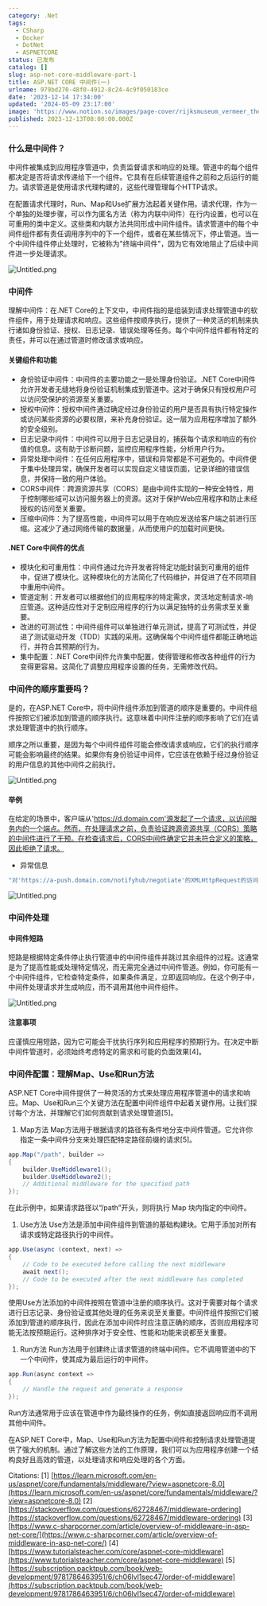 ```yaml
---
category: .Net
tags:
  - CSharp
  - Docker
  - DotNet
  - ASPNETCORE
status: 已发布
catalog: []
slug: asp-net-core-middleware-part-1
title: ASP.NET CORE 中间件(一)
urlname: 979bd270-48f0-4912-8c24-4c9f050183ce
date: '2023-12-14 17:34:00'
updated: '2024-05-09 23:17:00'
image: 'https://www.notion.so/images/page-cover/rijksmuseum_vermeer_the_milkmaid.jpg'
published: 2023-12-13T08:00:00.000Z
---
```


### 什么是中间件？


中间件被集成到应用程序管道中，负责监督请求和响应的处理。管道中的每个组件都决定是否将请求传递给下一个组件。它具有在后续管道组件之前和之后运行的能力。请求管道是使用请求代理构建的，这些代理管理每个HTTP请求。


在配置请求代理时，Run、Map和Use扩展方法起着关键作用。请求代理，作为一个单独的处理步骤，可以作为匿名方法（称为内联中间件）在行内设置，也可以在可重用的类中定义。这些类和内联方法共同形成中间件组件。请求管道中的每个中间件组件都有责任调用序列中的下一个组件，或者在某些情况下，停止管道。当一个中间件组件停止处理时，它被称为"终端中间件"，因为它有效地阻止了后续中间件进一步处理请求。


![Untitled.png](https://prod-files-secure.s3.us-west-2.amazonaws.com/5d24fe63-e567-4804-86f9-9fdc62e13082/da807807-d02d-4fa1-86b6-db45e4678714/Untitled.png?X-Amz-Algorithm=AWS4-HMAC-SHA256&X-Amz-Content-Sha256=UNSIGNED-PAYLOAD&X-Amz-Credential=ASIAZI2LB4663ER56LNK%2F20250307%2Fus-west-2%2Fs3%2Faws4_request&X-Amz-Date=20250307T213324Z&X-Amz-Expires=3600&X-Amz-Security-Token=IQoJb3JpZ2luX2VjEAUaCXVzLXdlc3QtMiJHMEUCIQDpoEAIU7vlFMXzImWHonWB3c7LylXjXQCDXugLsrW5mQIgZhqWvxLUBYxV3NDUfgPHRLyRFa7d49OspjaPSydiJW4q%2FwMIThAAGgw2Mzc0MjMxODM4MDUiDOzF%2BeqSCigzUvoLpircA1AhyQqklKgRvzPuDiNCbK5fjxoBK0rJydBAC%2FB%2Fr4XovZ%2F0FdutIqpPPKCInX8v5A20yPcK%2BBjvtisY%2Bv0%2B2BGII9g%2B0UZncZMsKU45J9Sk8TKnmWnOQDrEKhakKpO0C%2BTc%2BynhekMy4sYllvEYFw54vM0JdoRr22GzfsSCFZOIxiAGTlYzH%2BupZCDdbMwG4oGhEmhRY%2Bnj6obzXCjCK3B3sJwljJeV7hZwCZqow8lvTof68Pd6jWas8esmWONgNYJBDRohnEuDRauVgoIGLmZ9xbVh3ckB5KKajpKo2VOYrJQAEtROzZf3R9dJbKVDrMruNk4E1NhxcRh8rw7pvYCxFN3eWgdreeKWfE1IwsZ8YLt3YJWr%2Bs3UtoFMcXXOQkg9cF%2F1MwiYVmVyuS5G9mv%2BVt00Qhwwt7oFvYboTgOceTdzl%2FbAIkNh67%2FkI8nlc5BiehbHIr31apZCta3%2F5fhkYaPU3YhwHt18aoI8AtA6cEgwvnQUaePmR55s3%2F7HcYaiRhvy5twC1K%2FB4VndJ5vbSnm3vTYFdFadkJkCW6wcmo8P4eggqlBsT1QuU3%2FNIK%2FLFeL7ECGnN8LDy%2FPkNpnnIE%2FrGQcPiANNaTsM1NXiUBlNrAvF93uwaHnQMK69rb4GOqUBdzN%2FodD1Uu34ULLG7RxXIkKo2E0uaGkQh8IuTTcXhjJ9WX3znKNrS7uCr70nYoe1u8yYORcg%2F5rIkl0yrTeZNSRecWrf%2FXZXHu75%2FfK9qu%2BgGp7j%2BDpD9O9ms8vMFStGG4VqloWFbyCC0lrjwp1uz0%2B6S3tm1BpoLeIyxm8zGIfJCmrNQC5EKhOHq0oLPH1dxpZ6baWgMjQIYOE5tSSqbwb56ldH&X-Amz-Signature=a43895528176addbaea74fd0d5a9cc9a148e4e90d8bf2b6bb9057443598e7d79&X-Amz-SignedHeaders=host&x-id=GetObject)


### 中间件


理解中间件：在.NET Core的上下文中，中间件指的是组装到请求处理管道中的软件组件，用于处理请求和响应。这些组件按顺序执行，提供了一种灵活的机制来执行诸如身份验证、授权、日志记录、错误处理等任务。每个中间件组件都有特定的责任，并可以在通过管道时修改请求或响应。


#### 关键组件和功能

- 身份验证中间件：中间件的主要功能之一是处理身份验证。.NET Core中间件允许开发者无缝地将身份验证机制集成到管道中。这对于确保只有授权用户可以访问受保护的资源至关重要。
- 授权中间件：授权中间件通过确定经过身份验证的用户是否具有执行特定操作或访问某些资源的必要权限，来补充身份验证。这一层为应用程序增加了额外的安全级别。
- 日志记录中间件：中间件可以用于日志记录目的，捕获每个请求和响应的有价值的信息。这有助于诊断问题，监控应用程序性能，分析用户行为。
- 异常处理中间件：在任何应用程序中，错误和异常都是不可避免的。中间件便于集中处理异常，确保开发者可以实现自定义错误页面，记录详细的错误信息，并保持一致的用户体验。
- CORS中间件：跨源资源共享（CORS）是由中间件实现的一种安全特性，用于控制哪些域可以访问服务器上的资源。这对于保护Web应用程序和防止未经授权的访问至关重要。
- 压缩中间件：为了提高性能，中间件可以用于在响应发送给客户端之前进行压缩。这减少了通过网络传输的数据量，从而使用户的加载时间更快。

#### .NET Core中间件的优点

- 模块化和可重用性：中间件通过允许开发者将特定功能封装到可重用的组件中，促进了模块化。这种模块化的方法简化了代码维护，并促进了在不同项目中重用中间件。
- 管道定制：开发者可以根据他们的应用程序的特定需求，灵活地定制请求-响应管道。这种适应性对于定制应用程序的行为以满足独特的业务需求至关重要。
- 改进的可测试性：中间件组件可以单独进行单元测试，提高了可测试性，并促进了测试驱动开发（TDD）实践的采用。这确保每个中间件组件都能正确地运行，并符合其预期的行为。
- 集中配置：.NET Core中间件允许集中配置，使得管理和修改各种组件的行为变得更容易。这简化了调整应用程序设置的任务，无需修改代码。

### 中间件的顺序重要吗？


是的，在ASP.NET Core中，将中间件组件添加到管道的顺序是重要的。中间件组件按照它们被添加到管道的顺序执行。这意味着中间件注册的顺序影响了它们在请求处理管道中的执行顺序。


顺序之所以重要，是因为每个中间件组件可能会修改请求或响应，它们的执行顺序可能会影响最终的结果。如果你有身份验证中间件，它应该在依赖于经过身份验证的用户信息的其他中间件之前执行。


![Untitled.png](https://prod-files-secure.s3.us-west-2.amazonaws.com/5d24fe63-e567-4804-86f9-9fdc62e13082/24f795a2-1c5a-4a6b-a0d8-2afb160076f1/Untitled.png?X-Amz-Algorithm=AWS4-HMAC-SHA256&X-Amz-Content-Sha256=UNSIGNED-PAYLOAD&X-Amz-Credential=ASIAZI2LB4663ER56LNK%2F20250307%2Fus-west-2%2Fs3%2Faws4_request&X-Amz-Date=20250307T213324Z&X-Amz-Expires=3600&X-Amz-Security-Token=IQoJb3JpZ2luX2VjEAUaCXVzLXdlc3QtMiJHMEUCIQDpoEAIU7vlFMXzImWHonWB3c7LylXjXQCDXugLsrW5mQIgZhqWvxLUBYxV3NDUfgPHRLyRFa7d49OspjaPSydiJW4q%2FwMIThAAGgw2Mzc0MjMxODM4MDUiDOzF%2BeqSCigzUvoLpircA1AhyQqklKgRvzPuDiNCbK5fjxoBK0rJydBAC%2FB%2Fr4XovZ%2F0FdutIqpPPKCInX8v5A20yPcK%2BBjvtisY%2Bv0%2B2BGII9g%2B0UZncZMsKU45J9Sk8TKnmWnOQDrEKhakKpO0C%2BTc%2BynhekMy4sYllvEYFw54vM0JdoRr22GzfsSCFZOIxiAGTlYzH%2BupZCDdbMwG4oGhEmhRY%2Bnj6obzXCjCK3B3sJwljJeV7hZwCZqow8lvTof68Pd6jWas8esmWONgNYJBDRohnEuDRauVgoIGLmZ9xbVh3ckB5KKajpKo2VOYrJQAEtROzZf3R9dJbKVDrMruNk4E1NhxcRh8rw7pvYCxFN3eWgdreeKWfE1IwsZ8YLt3YJWr%2Bs3UtoFMcXXOQkg9cF%2F1MwiYVmVyuS5G9mv%2BVt00Qhwwt7oFvYboTgOceTdzl%2FbAIkNh67%2FkI8nlc5BiehbHIr31apZCta3%2F5fhkYaPU3YhwHt18aoI8AtA6cEgwvnQUaePmR55s3%2F7HcYaiRhvy5twC1K%2FB4VndJ5vbSnm3vTYFdFadkJkCW6wcmo8P4eggqlBsT1QuU3%2FNIK%2FLFeL7ECGnN8LDy%2FPkNpnnIE%2FrGQcPiANNaTsM1NXiUBlNrAvF93uwaHnQMK69rb4GOqUBdzN%2FodD1Uu34ULLG7RxXIkKo2E0uaGkQh8IuTTcXhjJ9WX3znKNrS7uCr70nYoe1u8yYORcg%2F5rIkl0yrTeZNSRecWrf%2FXZXHu75%2FfK9qu%2BgGp7j%2BDpD9O9ms8vMFStGG4VqloWFbyCC0lrjwp1uz0%2B6S3tm1BpoLeIyxm8zGIfJCmrNQC5EKhOHq0oLPH1dxpZ6baWgMjQIYOE5tSSqbwb56ldH&X-Amz-Signature=299d7960d55e0c0c2c15d01eed9e71b10e9bded3fdea07a147a1bf63327f4a5e&X-Amz-SignedHeaders=host&x-id=GetObject)


#### 举例


在给定的场景中，客户端从'https://d.domain.com'源发起了一个请求，以访问服务内的一个端点。然而，在处理请求之前，负责验证跨源资源共享（CORS）策略的中间件进行了干预。在检查请求后，CORS中间件确定它并未符合定义的策略，因此拒绝了请求。

- 异常信息

```c#
"对'https://a-push.domain.com/notifyhub/negotiate'的XMLHttpRequest的访问，源自'https://d.domain.com'，已被CORS策略阻止：预检请求的响应未通过访问控制检查：请求的资源上没有'Access-Control-Allow-Origin'头。"[1][2][3]
```


![Untitled.png](https://prod-files-secure.s3.us-west-2.amazonaws.com/5d24fe63-e567-4804-86f9-9fdc62e13082/371d9517-dafe-4432-94b7-2d14d1593167/Untitled.png?X-Amz-Algorithm=AWS4-HMAC-SHA256&X-Amz-Content-Sha256=UNSIGNED-PAYLOAD&X-Amz-Credential=ASIAZI2LB4663ER56LNK%2F20250307%2Fus-west-2%2Fs3%2Faws4_request&X-Amz-Date=20250307T213324Z&X-Amz-Expires=3600&X-Amz-Security-Token=IQoJb3JpZ2luX2VjEAUaCXVzLXdlc3QtMiJHMEUCIQDpoEAIU7vlFMXzImWHonWB3c7LylXjXQCDXugLsrW5mQIgZhqWvxLUBYxV3NDUfgPHRLyRFa7d49OspjaPSydiJW4q%2FwMIThAAGgw2Mzc0MjMxODM4MDUiDOzF%2BeqSCigzUvoLpircA1AhyQqklKgRvzPuDiNCbK5fjxoBK0rJydBAC%2FB%2Fr4XovZ%2F0FdutIqpPPKCInX8v5A20yPcK%2BBjvtisY%2Bv0%2B2BGII9g%2B0UZncZMsKU45J9Sk8TKnmWnOQDrEKhakKpO0C%2BTc%2BynhekMy4sYllvEYFw54vM0JdoRr22GzfsSCFZOIxiAGTlYzH%2BupZCDdbMwG4oGhEmhRY%2Bnj6obzXCjCK3B3sJwljJeV7hZwCZqow8lvTof68Pd6jWas8esmWONgNYJBDRohnEuDRauVgoIGLmZ9xbVh3ckB5KKajpKo2VOYrJQAEtROzZf3R9dJbKVDrMruNk4E1NhxcRh8rw7pvYCxFN3eWgdreeKWfE1IwsZ8YLt3YJWr%2Bs3UtoFMcXXOQkg9cF%2F1MwiYVmVyuS5G9mv%2BVt00Qhwwt7oFvYboTgOceTdzl%2FbAIkNh67%2FkI8nlc5BiehbHIr31apZCta3%2F5fhkYaPU3YhwHt18aoI8AtA6cEgwvnQUaePmR55s3%2F7HcYaiRhvy5twC1K%2FB4VndJ5vbSnm3vTYFdFadkJkCW6wcmo8P4eggqlBsT1QuU3%2FNIK%2FLFeL7ECGnN8LDy%2FPkNpnnIE%2FrGQcPiANNaTsM1NXiUBlNrAvF93uwaHnQMK69rb4GOqUBdzN%2FodD1Uu34ULLG7RxXIkKo2E0uaGkQh8IuTTcXhjJ9WX3znKNrS7uCr70nYoe1u8yYORcg%2F5rIkl0yrTeZNSRecWrf%2FXZXHu75%2FfK9qu%2BgGp7j%2BDpD9O9ms8vMFStGG4VqloWFbyCC0lrjwp1uz0%2B6S3tm1BpoLeIyxm8zGIfJCmrNQC5EKhOHq0oLPH1dxpZ6baWgMjQIYOE5tSSqbwb56ldH&X-Amz-Signature=23c236282b0c647a04b945307a2a8032ca3f6b578cb56078749d0f551f237c23&X-Amz-SignedHeaders=host&x-id=GetObject)


### 中间件处理


#### 中间件短路
短路是根据特定条件停止执行管道中的中间件组件并跳过其余组件的过程。这通常是为了提高性能或处理特定情况，而无需完全通过中间件管道。例如，你可能有一个中间件组件，它检查特定条件，如果条件满足，立即返回响应。在这个例子中，中间件处理请求并生成响应，而不调用其他中间件组件。


![Untitled.png](https://prod-files-secure.s3.us-west-2.amazonaws.com/5d24fe63-e567-4804-86f9-9fdc62e13082/e8a1d943-cb51-4723-936e-23c6af2fb0f9/Untitled.png?X-Amz-Algorithm=AWS4-HMAC-SHA256&X-Amz-Content-Sha256=UNSIGNED-PAYLOAD&X-Amz-Credential=ASIAZI2LB4663ER56LNK%2F20250307%2Fus-west-2%2Fs3%2Faws4_request&X-Amz-Date=20250307T213324Z&X-Amz-Expires=3600&X-Amz-Security-Token=IQoJb3JpZ2luX2VjEAUaCXVzLXdlc3QtMiJHMEUCIQDpoEAIU7vlFMXzImWHonWB3c7LylXjXQCDXugLsrW5mQIgZhqWvxLUBYxV3NDUfgPHRLyRFa7d49OspjaPSydiJW4q%2FwMIThAAGgw2Mzc0MjMxODM4MDUiDOzF%2BeqSCigzUvoLpircA1AhyQqklKgRvzPuDiNCbK5fjxoBK0rJydBAC%2FB%2Fr4XovZ%2F0FdutIqpPPKCInX8v5A20yPcK%2BBjvtisY%2Bv0%2B2BGII9g%2B0UZncZMsKU45J9Sk8TKnmWnOQDrEKhakKpO0C%2BTc%2BynhekMy4sYllvEYFw54vM0JdoRr22GzfsSCFZOIxiAGTlYzH%2BupZCDdbMwG4oGhEmhRY%2Bnj6obzXCjCK3B3sJwljJeV7hZwCZqow8lvTof68Pd6jWas8esmWONgNYJBDRohnEuDRauVgoIGLmZ9xbVh3ckB5KKajpKo2VOYrJQAEtROzZf3R9dJbKVDrMruNk4E1NhxcRh8rw7pvYCxFN3eWgdreeKWfE1IwsZ8YLt3YJWr%2Bs3UtoFMcXXOQkg9cF%2F1MwiYVmVyuS5G9mv%2BVt00Qhwwt7oFvYboTgOceTdzl%2FbAIkNh67%2FkI8nlc5BiehbHIr31apZCta3%2F5fhkYaPU3YhwHt18aoI8AtA6cEgwvnQUaePmR55s3%2F7HcYaiRhvy5twC1K%2FB4VndJ5vbSnm3vTYFdFadkJkCW6wcmo8P4eggqlBsT1QuU3%2FNIK%2FLFeL7ECGnN8LDy%2FPkNpnnIE%2FrGQcPiANNaTsM1NXiUBlNrAvF93uwaHnQMK69rb4GOqUBdzN%2FodD1Uu34ULLG7RxXIkKo2E0uaGkQh8IuTTcXhjJ9WX3znKNrS7uCr70nYoe1u8yYORcg%2F5rIkl0yrTeZNSRecWrf%2FXZXHu75%2FfK9qu%2BgGp7j%2BDpD9O9ms8vMFStGG4VqloWFbyCC0lrjwp1uz0%2B6S3tm1BpoLeIyxm8zGIfJCmrNQC5EKhOHq0oLPH1dxpZ6baWgMjQIYOE5tSSqbwb56ldH&X-Amz-Signature=6bdde9c07ebfcc087b0735584120d21e34d29bad3f28967e1c5eba3290ed6685&X-Amz-SignedHeaders=host&x-id=GetObject)


#### 注意事项


应谨慎应用短路，因为它可能会干扰执行序列和应用程序的预期行为。在决定中断中间件管道时，必须始终考虑特定的需求和可能的负面效果[4]。


### 中间件配置：理解Map、Use和Run方法


ASP.NET Core中间件提供了一种灵活的方式来处理应用程序管道中的请求和响应。Map、Use和Run三个关键方法在配置中间件组件中起着关键作用。让我们探讨每个方法，并理解它们如何贡献到请求处理管道[5]。

1. Map方法
Map方法用于根据请求的路径有条件地分支中间件管道。它允许你指定一条中间件分支来处理匹配特定路径前缀的请求[5]。

```c#
app.Map("/path", builder =>
{
    builder.UseMiddleware1();
    builder.UseMiddleware2();
    // Additional middleware for the specified path
});
```


在此示例中，如果请求路径以“/path”开头，则将执行 Map 块内指定的中间件。

1. Use方法
Use方法是添加中间件组件到管道的基础构建块。它用于添加对所有请求或特定路径执行的中间件。

```c#
app.Use(async (context, next) =>
{
    // Code to be executed before calling the next middleware
    await next();
    // Code to be executed after the next middleware has completed
});
```


使用Use方法添加的中间件按照在管道中注册的顺序执行。这对于需要对每个请求进行日志记录、身份验证或其他处理的任务来说至关重要。中间件组件按照它们被添加到管道的顺序执行，因此在添加中间件时应注意正确的顺序，否则应用程序可能无法按预期运行。这种排序对于安全性、性能和功能来说都至关重要。

1. Run方法
Run方法用于创建终止请求管道的终端中间件。它不调用管道中的下一个中间件，使其成为最后运行的中间件。

```c#
app.Run(async context =>
{
    // Handle the request and generate a response
});
```


Run方法通常用于应该在管道中作为最终操作的任务，例如直接返回响应而不调用其他中间件。


在ASP.NET Core中，Map、Use和Run方法为配置中间件和控制请求处理管道提供了强大的机制。通过了解这些方法的工作原理，我们可以为应用程序创建一个结构良好且高效的管道，以处理请求和响应处理的各个方面。


Citations:
[1] [https://learn.microsoft.com/en-us/aspnet/core/fundamentals/middleware/?view=aspnetcore-8.0](https://learn.microsoft.com/en-us/aspnet/core/fundamentals/middleware/?view=aspnetcore-8.0)
[2] [https://stackoverflow.com/questions/62728467/middleware-ordering](https://stackoverflow.com/questions/62728467/middleware-ordering)
[3] [https://www.c-sharpcorner.com/article/overview-of-middleware-in-asp-net-core/](https://www.c-sharpcorner.com/article/overview-of-middleware-in-asp-net-core/)
[4] [https://www.tutorialsteacher.com/core/aspnet-core-middleware](https://www.tutorialsteacher.com/core/aspnet-core-middleware)
[5] [https://subscription.packtpub.com/book/web-development/9781786463951/6/ch06lvl1sec47/order-of-middleware](https://subscription.packtpub.com/book/web-development/9781786463951/6/ch06lvl1sec47/order-of-middleware)

